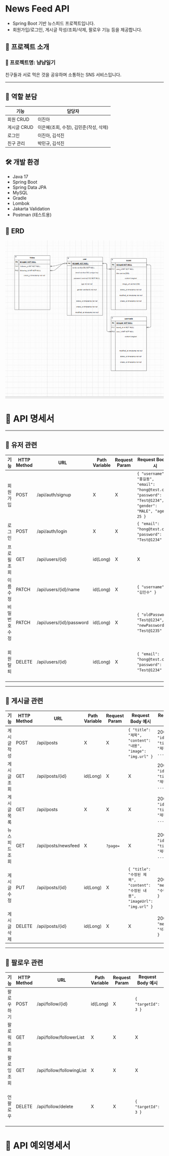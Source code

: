 # News Feed API

- Spring Boot 기반 뉴스피드 프로젝트입니다.  
- 회원가입/로그인, 게시글 작성/조회/삭제, 팔로우 기능 등을 제공합니다.


## 📌 프로젝트 소개

### 🐾 프로젝트명: **냠냠일기**

친구들과 서로 먹은 것을 공유하며 소통하는 SNS 서비스입니다.

---

## 👥 역할 분담

| 기능 | 담당자 |
|------|--------|
| 회원 CRUD | 이진아 |
| 게시글 CRUD | 이은혜(조회, 수정), 김민준(작성, 삭제) |
| 로그인 | 이진아, 김석진 |
| 친구 관리 | 박민규, 김석진 |



## 🛠️ 개발 환경

- Java 17
- Spring Boot
- Spring Data JPA
- MySQL
- Gradle
- Lombok
- Jakarta Validation
- Postman (테스트용)



## 📝 ERD
![뉴스피드 ERD.PNG](%EB%89%B4%EC%8A%A4%ED%94%BC%EB%93%9C%20ERD.PNG)


#  📝 API 명세서
---

## 🧑 유저 관련

| 기능         | HTTP Method | URL                        | Path Variable | Request Param | Request Body 예시 | Response 예시 | 상태 |
|--------------|--------------|-----------------------------|----------------|----------------|-------------------|----------------|------|
| 회원가입      | POST         | /api/auth/signup            | X              | X              | `{ "username": "홍길동", "email": "hong@test.com", "password": "Test@1234", "gender": "MALE", "age": 25 }` | 201 Created `{ "message": "회원가입 성공", ... }` 
| 로그인        | POST         | /api/auth/login             | X              | X              | `{ "email": "hong@test.com", "password": "Test@1234" }` | 200 OK `{ "message": "로그인 성공" }` 
| 프로필 조회   | GET          | /api/users/{id}             | id(Long)       | X              | X                 | 200 OK `{ "username": "홍길동", ... }` 
| 이름 수정     | PATCH        | /api/users/{id}/name        | id(Long)       | X              | `{ "username": "김민수" }` | 200 OK<br>`{ "message": "프로필 수정 완료" }` 
| 비밀번호 수정 | PATCH        | /api/users/{id}/password    | id(Long)       | X              | `{ "oldPassword": "Test@1234", "newPassword": "Test@1235" }` | 200 OK `{ "message": "프로필 수정 완료" }`
| 회원 탈퇴     | DELETE       | /api/users/{id}             | id(Long)       | X              | `{ "email": "hong@test.com", "password": "Test@1234" }` | 200 OK `{ "message": "회원탈퇴 성공", "deleted_at": "2025-00-00" }`

---

## 📝 게시글 관련

| 기능         | HTTP Method | URL                      | Path Variable | Request Param | Request Body 예시 | Response 예시 | 상태 |
|--------------|--------------|---------------------------|----------------|----------------|-------------------|----------------|------|
| 게시글 작성   | POST         | /api/posts                | X              | X              | `{ "title": "제목", "content": "내용", "image": "img.url" }` | 200 OK `{ "id": 1, "title": "제목", ... }` |
| 게시글 조회   | GET          | /api/posts/{id}           | id(Long)       | X              | X                 | 200 OK `{ "id": 1, "title": "제목", ... }` 
| 게시글 목록   | GET          | /api/posts                | X              | X              | X                 | 200 OK `[{ "id": 1, "title": "제목", ... }]` 
| 뉴스피드 조회 | GET          | /api/posts/newsfeed       | X              | `?page=`       | X                 | 200 OK `[{ "id": 1, "title": "제목", ... }]` 
| 게시글 수정   | PUT          | /api/posts/{id}           | id(Long)       | X              | `{ "title": "수정된 제목", "content": "수정된 내용", "imageUrl": "img.url" }` | 200 OK `{ "message": "수정 성공" }` 
| 게시글 삭제   | DELETE       | /api/posts/{id}           | id(Long)       | X              | X                 | 200 OK `{ "message": "삭제 성공" }`

---

## 👥 팔로우 관련

| 기능         | HTTP Method | URL                          | Path Variable | Request Param | Request Body 예시 | Response 예시 | 상태 |
|--------------|--------------|-------------------------------|----------------|----------------|-------------------|----------------|------|
| 팔로우 하기   | POST         | /api/follow/{id}              | id(Long)       | X              | `{ "targetId": 3 }` | 200 OK `{ "message": "팔로우 요청 완료" }` 
| 팔로워 조회   | GET          | /api/follow/followerList      | X              | X              | X                 | 200 OK `[{ "id": 2, "username": "홍길동" }]`
| 팔로잉 조회   | GET          | /api/follow/followingList     | X              | X              | X                 | 200 O K`[{ "id": 2, "username": "홍길동" }]` 
| 언팔로우      | DELETE       | /api/follow/delete            | X              | X              | `{ "targetId": 3 }` | 200 OK `{ "message": "언팔로우 완료", "deleted_at": "2025-00-00" }`


#  📝 API 예외명세서




